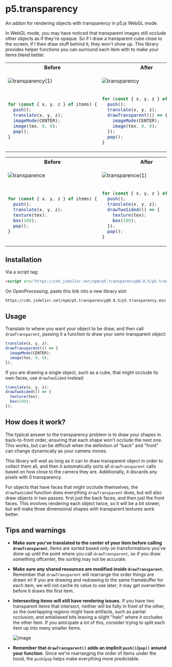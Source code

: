# p5.transparency

An addon for rendering objects with transparency in p5.js WebGL mode.

In WebGL mode, you may have noticed that transparent images still occlude other objects as if they're opaque. So if I draw a transparent cube close to the screen, if I then draw stuff behind it, they won't show up. This library provides helper functions you can surround each item with to make your items blend better.

<table>
<tr>
  <th>Before</th>
  <th>After</th>
</tr>
<tr>
  <td>

![transparency(1)](https://github.com/user-attachments/assets/106f3be9-413a-4c63-a352-13c0a84b5596)
    
  </td>
  <td>
    
![transparency](https://github.com/user-attachments/assets/5142f12e-98bc-46d7-a52c-a2b498b3cc00)

  </td>
</tr>
<tr>
  <td>

```js
for (const { x, y, z } of items) {
  push();
  translate(x, y, z);
  imageMode(CENTER);
  image(tex, 0, 0);
  pop();
}
```
    
  </td>
  <td>

```js
for (const { x, y, z } of items) {
  push();
  translate(x, y, z);
  drawTransparent(() => {
    imageMode(CENTER);
    image(tex, 0, 0);
  });
  pop();
}
```
    
  </td>
</tr>
</table>

<table>
<tr>
  <th>Before</th>
  <th>After</th>
</tr>
<tr>
  <td>

  ![transparence](https://github.com/user-attachments/assets/585cf1aa-7057-43a1-b2df-9f66691b0604)

    
  </td>
  <td>

  ![transparence(1)](https://github.com/user-attachments/assets/664bfff4-5908-4c5a-93b7-5481a26fbd39)
    
  </td>
</tr>
<tr>
  <td>

```js
for (const { x, y, z } of items) {
  push();
  translate(x, y, z);
  texture(tex);
  box(100);
  pop();
}
```
    
  </td>
  <td>

```js
for (const { x, y, z } of items) {
  push();
  translate(x, y, z);
  drawTwoSided(() => {
    texture(tex);
    box(100);
  });
  pop();
}
```
    
  </td>
</tr>
</table>


## Installation

Via a script tag:

```html
<script src="https://cdn.jsdelivr.net/npm/p5.transparency@0.0.5/p5.transparency.min.js"></script>
```

On OpenProcessing, paste this link into a new library slot:
```
https://cdn.jsdelivr.net/npm/p5.transparency@0.0.5/p5.transparency.min.js
```

## Usage

Translate to where you want your object to be draw, and then call `drawTransparent`, passing it a function to draw your semi-transparent object:

```js
translate(x, y, z);
drawTransparent(() => {
  imageMode(CENTER);
  image(tex, 0, 0);
});
```

If you are drawing a single object, such as a cube, that might occlude its own faces, use `drawTwoSided` instead:
```js
translate(x, y, z);
drawTwoSided(() => {
  texture(tex);
  box(100);
});
```

## How does it work?

The typical answer to the transparency problem is to draw your shapes in back-to-front order, ensuring that each shape won't occlude the next one. This works, but can be difficult when the definition of "back" and "front" can change dynamically as your camera moves.

This library will wait as long as it can to draw transparent object in order to collect them all, and then it automatically sorts all `drawTransparent` calls based on how close to the camera they are. Additionally, it discards any pixels with 0 transparency.

For objects that have faces that might occlude themselves, the `drawTwoSided` function does everything `drawTransparent` does, but will also draw objects in two passes: first just the back faces, and then just the front faces. This involves rendering each object twice, so it will be a bit slower, but will make three dimensional shapes with transparent textures work better.

## Tips and warnings

- **Make sure you've translated to the center of your item before calling `drawTransparent`.** Items are sorted based only on transformations you've done up until the point where you call `drawTransparent`, so if you draw something offcenter, the sorting may not be accurate.

- **Make sure any shared resources are modified *inside* `drawTransparent`.** Remember that `drawTransparent` will rearrange the order things are drawn in! If you are drawing and redrawing to the same framebuffer for each item, we will not cache its value to use later; it may get overwritten before it draws the first item.

- **Intersecting items will still have rendering issues.** If you have two transparent items that intersect, neither will be fully in front of the other, so the overlapping regions might have artifacts, such as partial occlusion, and antialiased bits leaving a slight "halo" where it occludes the other item. If you anticipate a lot of this, consider trying to split each item up into many smaller items.

  ![image](https://github.com/user-attachments/assets/014b368b-93e3-4656-8686-43715b5369a9)

- **Remember that `drawTransparent()` adds an implicit `push()`/`pop()` around your function.** Since we're rearranging the order of items under the hood, the `push`/`pop` helps make everything more predictable.
